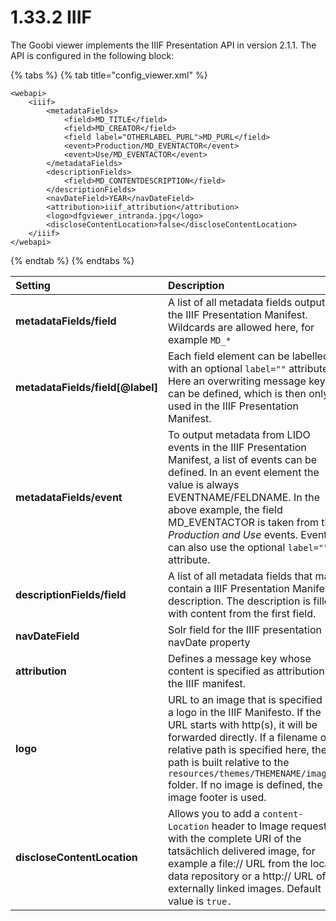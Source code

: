 # 1.33.2 IIIF

The Goobi viewer implements the IIIF Presentation API in version 2.1.1. The API is configured in the following block:

{% tabs %}
{% tab title="config\_viewer.xml" %}
```markup
<webapi>
    <iiif>
        <metadataFields>
            <field>MD_TITLE</field>
            <field>MD_CREATOR</field>
            <field label="OTHERLABEL_PURL">MD_PURL</field>
            <event>Production/MD_EVENTACTOR</event>
            <event>Use/MD_EVENTACTOR</event>
        </metadataFields>
        <descriptionFields>
            <field>MD_CONTENTDESCRIPTION</field>
        </descriptionFields>
        <navDateField>YEAR</navDateField>
        <attribution>iiif_attribution</attribution>
        <logo>dfgviewer_intranda.jpg</logo>
        <discloseContentLocation>false</discloseContentLocation>
    </iiif>
</webapi>
```
{% endtab %}
{% endtabs %}

| **Setting** | Description |
| :--- | :--- |
| **metadataFields/field** | A list of all metadata fields output in the IIIF Presentation Manifest. Wildcards are allowed here, for example `MD_*` |
| **metadataFields/field\[@label\]** | Each field element can be labelled with an optional `label=""` attribute. Here an overwriting message key can be defined, which is then only used in the IIIF Presentation Manifest. |
| **metadataFields/event** | To output metadata from LIDO events in the IIIF Presentation Manifest, a list of events can be defined. In an event element the value is always EVENTNAME/FELDNAME. In the above example, the field MD\_EVENTACTOR is taken from the _Production and Use_ events. Events can also use the optional `label=""` attribute. |
| **descriptionFields/field** | A list of all metadata fields that may contain a IIIF Presentation Manifest description. The description is filled with content from the first field. |
| **navDateField** | Solr field for the IIIF presentation navDate property |
| **attribution** | Defines a message key whose content is specified as attribution in the IIIF manifest. |
| **logo** | URL to an image that is specified as a logo in the IIIF Manifesto. If the URL starts with http\(s\), it will be forwarded directly. If a filename or relative path is specified here, the path is built relative to the `resources/themes/THEMENAME/images/` folder. If no image is defined, the image footer is used. |
| **discloseContentLocation** | Allows you to add a `content-Location` header to Image requests with the complete URI of the tatsächlich delivered image, for example a file:// URL from the local data repository or a http:// URL of externally linked images. Default value is `true.` |

